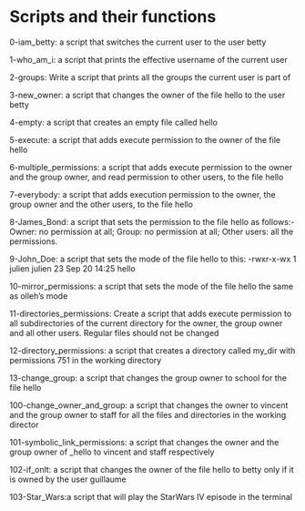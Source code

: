# Scripts and their functions 
 0-iam_betty: a script that switches the current user to the user betty

 1-who_am_i: a script that prints the effective username of the current user

 2-groups: Write a script that prints all the groups the current user is part of

 3-new_owner: a script that changes the owner of the file hello to the user betty

 4-empty: a script that creates an empty file called hello

 5-execute: a script that adds execute permission to the owner of the file hello

 6-multiple_permissions: a script that adds execute permission to the owner and the group owner, and read permission to other users, to the file hello

 7-everybody: a script that adds execution permission to the owner, the group owner and the other users, to the file hello

 8-James_Bond: a script that sets the permission to the file hello as follows:- Owner: no permission at all; Group: no permission at all; Other users: all the permissions.

 9-John_Doe: a script that sets the mode of the file hello to this: -rwxr-x-wx 1 julien julien 23 Sep 20 14:25 hello

 10-mirror_permissions: a script that sets the mode of the file hello the same as olleh’s mode

 11-directories_permissions: Create a script that adds execute permission to all subdirectories of the current directory for the owner, the group owner and all other users. Regular files should not be changed

 12-directory_permissions:  a script that creates a directory called my_dir with permissions 751 in the working directory

 13-change_group: a script that changes the group owner to school for the file hello

 100-change_owner_and_group:  a script that changes the owner to vincent and the group owner to staff for all the files and directories in the working director

 101-symbolic_link_permissions:  a script that changes the owner and the group owner of _hello to vincent and staff respectively

 102-if_onlt: a script that changes the owner of the file hello to betty only if it is owned by the user guillaume

 103-Star_Wars:a script that will play the StarWars IV episode in the terminal
